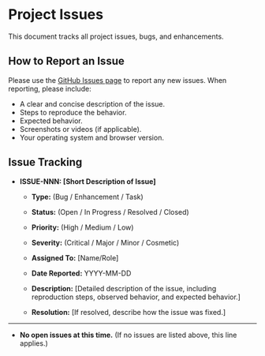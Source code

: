 # Project Issues

This document tracks all project issues, bugs, and enhancements.

## How to Report an Issue

Please use the [GitHub Issues page](https://github.com/ariefra/startpage/issues) to report any new issues. When reporting, please include:

*   A clear and concise description of the issue.
*   Steps to reproduce the behavior.
*   Expected behavior.
*   Screenshots or videos (if applicable).
*   Your operating system and browser version.

## Issue Tracking

*   **ISSUE-NNN: [Short Description of Issue]**
    *   **Type:** (Bug / Enhancement / Task)
    *   **Status:** (Open / In Progress / Resolved / Closed)
    *   **Priority:** (High / Medium / Low)
    *   **Severity:** (Critical / Major / Minor / Cosmetic)
    *   **Assigned To:** [Name/Role]
    *   **Date Reported:** YYYY-MM-DD
    *   **Description:**
        [Detailed description of the issue, including reproduction steps, observed behavior, and expected behavior.]

    *   **Resolution:**
        [If resolved, describe how the issue was fixed.]

---

*   **No open issues at this time.** (If no issues are listed above, this line applies.)
